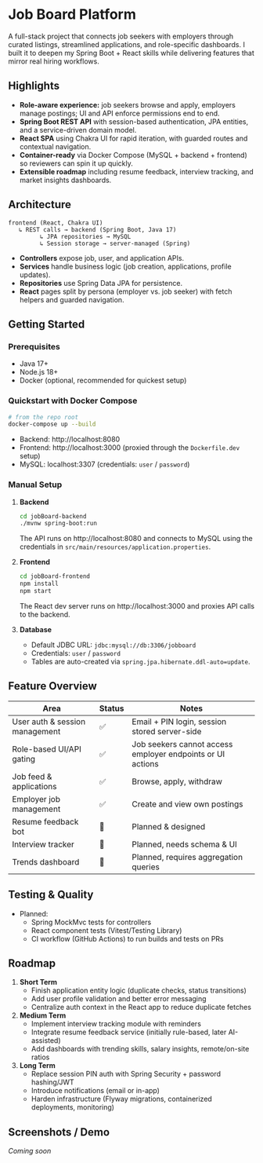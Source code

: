 # Job Board Platform

A full-stack project that connects job seekers with employers through curated listings, streamlined applications, and role-specific dashboards. I built it to deepen my Spring Boot + React skills while delivering features that mirror real hiring workflows.

## Highlights
- **Role-aware experience:** job seekers browse and apply, employers manage postings; UI and API enforce permissions end to end.
- **Spring Boot REST API** with session-based authentication, JPA entities, and a service-driven domain model.
- **React SPA** using Chakra UI for rapid iteration, with guarded routes and contextual navigation.
- **Container-ready** via Docker Compose (MySQL + backend + frontend) so reviewers can spin it up quickly.
- **Extensible roadmap** including resume feedback, interview tracking, and market insights dashboards.

## Architecture
```
frontend (React, Chakra UI)
   ↳ REST calls → backend (Spring Boot, Java 17)
         ↳ JPA repositories → MySQL
         ↳ Session storage → server-managed (Spring)
```
- **Controllers** expose job, user, and application APIs.
- **Services** handle business logic (job creation, applications, profile updates).
- **Repositories** use Spring Data JPA for persistence.
- **React** pages split by persona (employer vs. job seeker) with fetch helpers and guarded navigation.

## Getting Started

### Prerequisites
- Java 17+
- Node.js 18+
- Docker (optional, recommended for quickest setup)

### Quickstart with Docker Compose
```bash
# from the repo root
docker-compose up --build
```
- Backend: http://localhost:8080
- Frontend: http://localhost:3000 (proxied through the `Dockerfile.dev` setup)
- MySQL: localhost:3307 (credentials: `user` / `password`)

### Manual Setup
1. **Backend**
   ```bash
   cd jobBoard-backend
   ./mvnw spring-boot:run
   ```
   The API runs on http://localhost:8080 and connects to MySQL using the credentials in `src/main/resources/application.properties`.

2. **Frontend**
   ```bash
   cd jobBoard-frontend
   npm install
   npm start
   ```
   The React dev server runs on http://localhost:3000 and proxies API calls to the backend.

3. **Database**
   - Default JDBC URL: `jdbc:mysql://db:3306/jobboard`
   - Credentials: `user` / `password`
   - Tables are auto-created via `spring.jpa.hibernate.ddl-auto=update`.


## Feature Overview
| Area | Status | Notes |
| --- | --- | --- |
| User auth & session management | ✅ | Email + PIN login, session stored server-side |
| Role-based UI/API gating | ✅ | Job seekers cannot access employer endpoints or UI actions |
| Job feed & applications | ✅ | Browse, apply, withdraw |
| Employer job management | ✅ | Create and view own postings |
| Resume feedback bot | 🚧 | Planned & designed |
| Interview tracker | 🚧 | Planned, needs schema & UI |
| Trends dashboard | 🚧 | Planned, requires aggregation queries |

## Testing & Quality
- Planned:
  - Spring MockMvc tests for controllers
  - React component tests (Vitest/Testing Library)
  - CI workflow (GitHub Actions) to run builds and tests on PRs

## Roadmap
1. **Short Term**
   - Finish application entity logic (duplicate checks, status transitions)
   - Add user profile validation and better error messaging
   - Centralize auth context in the React app to reduce duplicate fetches
2. **Medium Term**
   - Implement interview tracking module with reminders
   - Integrate resume feedback service (initially rule-based, later AI-assisted)
   - Add dashboards with trending skills, salary insights, remote/on-site ratios
3. **Long Term**
   - Replace session PIN auth with Spring Security + password hashing/JWT
   - Introduce notifications (email or in-app)
   - Harden infrastructure (Flyway migrations, containerized deployments, monitoring)

## Screenshots / Demo
_Coming soon_
